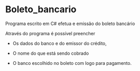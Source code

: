 # Boleto_bancario
  Programa escrito em C# efetua e emissão do boleto bancário 

  Através do programa é possível preencher 

- Os dados do banco e do emissor do crédito, 

- O nome do que está sendo cobrado 

- O banco escolhido no boleto com logo para pagamento.
